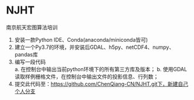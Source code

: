 # NJHT
南京航天宏图算法培训

1. 安装一款Python IDE、Conda(anaconda/miniconda皆可)  
2.  建立一个Py3.7的环境，并安装后GDAL、h5py、netCDF4、numpy、pandas库  
3. 编写一段代码  
	a. 在控制台中输出当前python环境下的所有第三方库及版本；
	b. 使用GDAL读取样例栅格文件，在控制台中输出文件的投影信息、行列数；
4.  提交此代码至：https://github.com/ChenQiang-CN/NJHT.git下，新建自己个人分支

